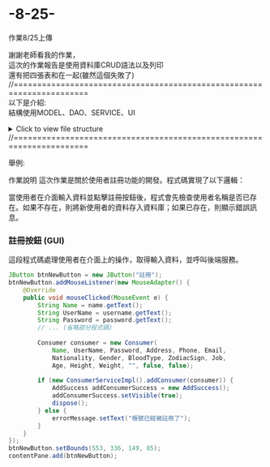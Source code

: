 # -8-25-
作業8/25上傳

謝謝老師看我的作業，<BR>
這次的作業報告是使用資料庫CRUD語法以及列印<BR>
還有把四張表和在一起(雖然這個失敗了)<BR>
//======================================================================<BR>
以下是介紹:<BR>
結構使用MODEL、DAO、SERVICE、UI

<details>
  <summary>Click to view file structure</summary>
  
  <pre>
Project Explorer
└─ **OfficeReportAkademiProgress**
   ├─ src/main/java
   │  ├─ **controller**
   │  │  ├─ Admin.java
   │  │  ├─ ConsumerUI.java
   │  │  ├─ EmployeeUI.java
   │  │  ├─ ShopUI.java
   │  │  └─ MainUI.java
   │  ├─ **dao**
   │  │  └─ **impl**
   │  │     ├─ ConsumerDaoImpl.java
   │  │     ├─ EmployeeDaoImpl.java
   │  │     ├─ OrderDaoImpl.java
   │  │     └─ ProductDaoImpl.java
   │  ├─ **model**
   │  │  ├─ Consumer.java
   │  │  ├─ Employee.java
   │  │  ├─ OrderItem.java
   │  │  ├─ Order.java
   │  │  ├─ Product.java
   │  │  └─ Service
   │  │     └─ **impl**
   │  │        ├─ ConsumerServiceImpl.java
   │  │        ├─ EmployeeServiceImpl.java
   │  │        ├─ OrderServiceImpl.java
   │  │        └─ ProductServiceImpl.java
   │  ├─ **tool**
   │  │  ├─ DbConnection.java
   │  │  └─ Tool.java
   │  └─ src/main/resources
   │     ├─ db.sql
   │     ├─ socket.resources
   │     ├─ socket.java
   │     └─ System Library [java-SE-1.8]
   └─ Maven Dependencies
  </pre>
</details>
//======================================================================

舉例:<BR>


作業說明
這次作業是關於使用者註冊功能的開發。程式碼實現了以下邏輯：

當使用者在介面輸入資料並點擊註冊按鈕後，程式會先檢查使用者名稱是否已存在。如果不存在，則將新使用者的資料存入資料庫；如果已存在，則顯示錯誤訊息。

### 註冊按鈕 (GUI)

這段程式碼處理使用者在介面上的操作，取得輸入資料，並呼叫後端服務。
```java
JButton btnNewButton = new JButton("註冊");
btnNewButton.addMouseListener(new MouseAdapter() {
    @Override
    public void mouseClicked(MouseEvent e) {
        String Name = name.getText();
        String UserName = username.getText();
        String Password = password.getText();
        // ... (省略部分程式碼)
        
        Consumer consumer = new Consumer(
            Name, UserName, Password, Address, Phone, Email,
            Nationality, Gender, BloodType, ZodiacSign, Job,
            Age, Height, Weight, "", false, false);
        
        if (new ConsumerServiceImpl().addConsumer(consumer)) {
            AddSuccess addConsumerSuccess = new AddSuccess();
            addConsumerSuccess.setVisible(true);
            dispose();
        } else {
            errorMessage.setText("帳號已經被註冊了");
        }
    }
});
btnNewButton.setBounds(553, 336, 149, 85);
contentPane.add(btnNewButton);
